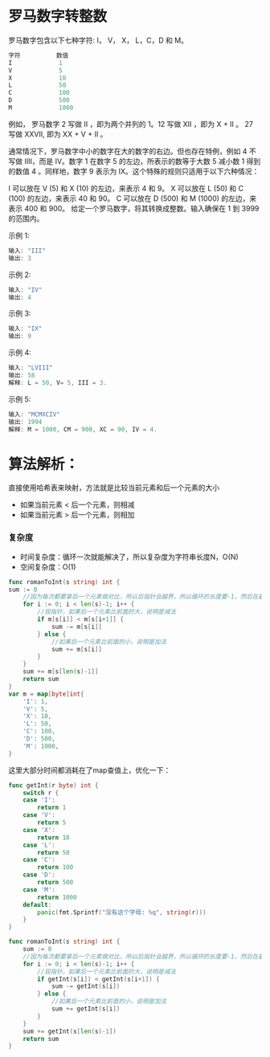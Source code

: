 # 罗马数字转整数

罗马数字包含以下七种字符: I， V， X， L，C，D 和 M。

```go
字符          数值
I             1
V             5
X             10
L             50
C             100
D             500
M             1000
```


例如， 罗马数字 2 写做 II ，即为两个并列的 1。12 写做 XII ，即为 X + II 。 27 写做  XXVII, 即为 XX + V + II 。

通常情况下，罗马数字中小的数字在大的数字的右边。但也存在特例，例如 4 不写做 IIII，而是 IV。数字 1 在数字 5 的左边，所表示的数等于大数 5 减小数 1 得到的数值 4 。同样地，数字 9 表示为 IX。这个特殊的规则只适用于以下六种情况：

I 可以放在 V (5) 和 X (10) 的左边，来表示 4 和 9。
X 可以放在 L (50) 和 C (100) 的左边，来表示 40 和 90。 
C 可以放在 D (500) 和 M (1000) 的左边，来表示 400 和 900。
给定一个罗马数字，将其转换成整数。输入确保在 1 到 3999 的范围内。

示例 1:

```go
输入: "III"
输出: 3
```


示例 2:

```go
输入: "IV"
输出: 4
```


示例 3:

```go
输入: "IX"
输出: 9
```


示例 4:

```go
输入: "LVIII"
输出: 58
解释: L = 50, V= 5, III = 3.
```


示例 5:

```go
输入: "MCMXCIV"
输出: 1994
解释: M = 1000, CM = 900, XC = 90, IV = 4.
```

# 算法解析：

直接使用哈希表来映射，方法就是比较当前元素和后一个元素的大小

- 如果当前元素 < 后一个元素，则相减
- 如果当前元素 > 后一个元素，则相加

### 复杂度

- 时间复杂度：循环一次就能解决了，所以复杂度为字符串长度N，O(N)
- 空间复杂度：O(1)

```go
func romanToInt(s string) int {
sum := 0
    //因为每次都要拿后一个元素做对比，所以后指针会越界，所以循环的长度要-1，然后在最后面再把最后一个元素加上
    for i := 0; i < len(s)-1; i++ {
        //双指针，如果后一个元素比前面的大，说明是减法
        if m[s[i]] < m[s[i+1]] {
            sum -= m[s[i]]
        } else {
            //如果后一个元素比前面的小，说明是加法
            sum += m[s[i]]
        }
    }
    sum += m[s[len(s)-1]]
    return sum
}
var m = map[byte]int{
    'I': 1,
    'V': 5,
    'X': 10,
    'L': 50,
    'C': 100,
    'D': 500,
    'M': 1000,
}
```

这里大部分时间都消耗在了map查值上，优化一下：

```go
func getInt(r byte) int {
    switch r {
    case 'I':
        return 1
    case 'V':
        return 5
    case 'X':
        return 10
    case 'L':
        return 50
    case 'C':
        return 100
    case 'D':
        return 500
    case 'M':
        return 1000
    default:
        panic(fmt.Sprintf("没有这个字母: %q", string(r)))
    }
}

func romanToInt(s string) int {
    sum := 0
    //因为每次都要拿后一个元素做对比，所以后指针会越界，所以循环的长度要-1，然后在最后面再把最后一个元素加上
    for i := 0; i < len(s)-1; i++ {
        //双指针，如果后一个元素比前面的大，说明是减法
        if getInt(s[i]) < getInt(s[i+1]) {
            sum -= getInt(s[i])
        } else {
            //如果后一个元素比前面的小，说明是加法
            sum += getInt(s[i])
        }
    }
    sum += getInt(s[len(s)-1])
    return sum
}
```